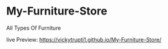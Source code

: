 # My-Furniture-Store
All Types Of Furniture



live Preview:  https://vickytrupti1.github.io/My-Furniture-Store/
